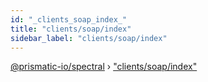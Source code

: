 ```yaml
---
id: "_clients_soap_index_"
title: "clients/soap/index"
sidebar_label: "clients/soap/index"
---
```


[@prismatic-io/spectral](../index.md) › ["clients/soap/index"](_clients_soap_index_.md)

